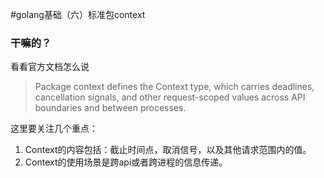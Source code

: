 #golang基础（六）标准包context
### 干嘛的？
看看官方文档怎么说
> Package context defines the Context type, which carries deadlines,
  cancellation signals, and other request-scoped values across API boundaries
  and between processes.

这里要关注几个重点：
1. Context的内容包括：截止时间点，取消信号，以及其他请求范围内的值。
2. Context的使用场景是跨api或者跨进程的信息传递。